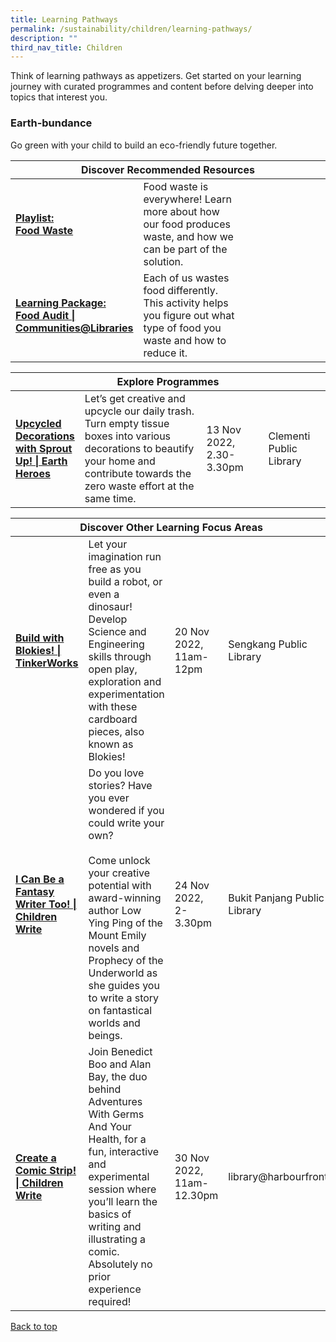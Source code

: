 ```yaml
---
title: Learning Pathways
permalink: /sustainability/children/learning-pathways/
description: ""
third_nav_title: Children
---
```

<style type="text/css">
/* Links */
.content a { color: #322987; }
.content a:focus,
.content a:hover { color: #28216c; }

/* Button Outline */
.bp-button { padding-left: 1.5rem; padding-right: 1.5rem; }
.bp-button.is-primary-outline { border: 1px solid #322987; color: #322987; background-color: transparent; text-decoration: none; }
.bp-button.is-primary-outline:focus,
.bp-button.is-primary-outline:hover { border: 1px solid #322987; color: #cff2e8; background-color: #322987; text-decoration: none; }

/* Responsive Iframe */
.responsive-iframe { position: absolute; top: 0; left: 0; bottom: 0; right: 0; width: 100%; height: 100%; }
.responsive-iframe-container { position: relative; overflow: hidden; width: 100%; }
.responsive-iframe-container.ratio-16by9 { padding-top: 56.25%; }
.responsive-iframe-container.ratio-4by3 { padding-top: 75%; }
.responsive-iframe-container.ratio-3by2 { padding-top: 66.66%; }
.responsive-iframe-container.ratio-1by1 { padding-top: 100%; }
</style>
Think of learning pathways as appetizers. Get started on your learning journey with curated programmes and content before delving deeper into topics that interest you.

<h3><b>Earth-bundance</b></h3>
Go green with your child to build an eco-friendly future together.
<div class="horizontal-scroll margin--bottom--lg">
  <table class="generic-table">
    <thead>
      <tr>
        <th colspan="4" class="is-uppercase has-weight-normal">Discover Recommended Resources</th>
      </tr>
    </thead>
    <tbody>
      <tr>
        <td style="width: 20%;"><a href="/sustainability/children/content" target="_blank"><b> Playlist:<br>Food Waste</b></a></td>
        <td style="width: 40%;"> Food waste is everywhere! Learn more about how our food produces waste, and how we can be part of the solution.</td>
        <td style="width: 20%;"> </td>
        <td style="width: 20%;"> </td>
      </tr>
      <tr>
        <td><a href="https://go.gov.sg/nlb-foodaudit" target="_blank"><b> Learning Package:<br>Food Audit | Communities@Libraries</b></a></td>
        <td>Each of us wastes food differently. This activity helps you figure out what type of food you waste and how to reduce it.</td>
        <td></td>
        <td></td>
      </tr>
    </tbody>
  </table>
</div>

<div class="horizontal-scroll margin--bottom--lg">
  <table class="generic-table">
    <thead>
      <tr>
        <th colspan="4" class="is-uppercase has-weight-normal">Explore Programmes</th>
      </tr>
    </thead>
    <tbody>
						<tr>
         <td style="width: 20%;"><a href="https://www.eventbrite.sg/e/upcycled-decorations-with-sprout-up-clementi-public-library-tickets-435601264107?aff=ebdssbdestsearch" target="_blank"><b> Upcycled Decorations with Sprout Up! | Earth Heroes</b></a></td>
        <td style="width: 40%;">Let’s get creative and upcycle our daily trash. Turn empty tissue boxes into various decorations to beautify your home and contribute towards the zero waste effort at the same time.
</td>
        <td style="width: 20%;">13 Nov 2022, <br>2.30-3.30pm</td>
        <td style="width: 20%;">Clementi Public Library</td>
			</tr>
    </tbody>
  </table>
</div>

<div class="horizontal-scroll margin--bottom--lg">
  <table class="generic-table">
    <thead>
      <tr>
        <th colspan="4" class="is-uppercase has-weight-normal">Discover Other Learning Focus Areas</th>
      </tr>
    </thead>
    <tbody>
			<tr>
        <td style="width: 20%;"><a href="https://www.eventbrite.sg/e/build-with-blokies-tinkerworks-science-tickets-441506055497?aff=ebdssbdestsearch" target="_blank"><b>Build with Blokies! | TinkerWorks </b></a></td>
        <td style="width: 40%;">Let your imagination run free as you build a robot, or even a dinosaur! Develop Science and Engineering skills through open play, exploration and experimentation with these cardboard pieces, also known as Blokies!</td>
        <td style="width: 20%;">20 Nov 2022,<br>11am-12pm</td>
        <td style="width: 20%;">Sengkang Public Library </td>
      </tr><tr>
        <td style="width: 20%;"><a href="https://www.eventbrite.sg/e/i-can-be-a-fantasy-writer-too-children-write-tickets-441500719537?aff=ebdssbdestsearch" target="_blank"><b>I Can Be a Fantasy Writer Too! | Children Write</b></a></td>
        <td style="width: 40%;">Do you love stories? Have you ever wondered if you could write your own?
<br><br>
Come unlock your creative potential with award-winning author Low Ying Ping of the Mount Emily novels and Prophecy of the Underworld as she guides you to write a story on fantastical worlds and beings.</td>
        <td style="width: 20%;">24 Nov 2022,<br>2-3.30pm</td>
        <td style="width: 20%;">Bukit Panjang Public Library </td>
      </tr><tr>
        <td style="width: 20%;"><a href="https://www.eventbrite.sg/e/create-a-comic-strip-children-write-tickets-441496005437?aff=ebdssbdestsearch" target="_blank"><b>Create a Comic Strip! | Children Write</b></a></td>
        <td style="width: 40%;">Join Benedict Boo and Alan Bay, the duo behind Adventures With Germs And Your Health, for a fun, interactive and experimental session where you’ll learn the basics of writing and illustrating a comic. Absolutely no prior experience required!
 </td>
        <td style="width: 20%;">30 Nov 2022,<br>11am-12.30pm</td>
        <td style="width: 20%;">library@harbourfront</td>
      </tr>
			     </tbody>
  </table>
</div>

<p class="has-text-right margin--top--xl"><a href="#main-content">Back to top</a></p>